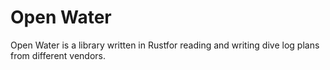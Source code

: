 # Open Water

Open Water is a library written in Rustfor reading and writing dive log plans from different vendors.